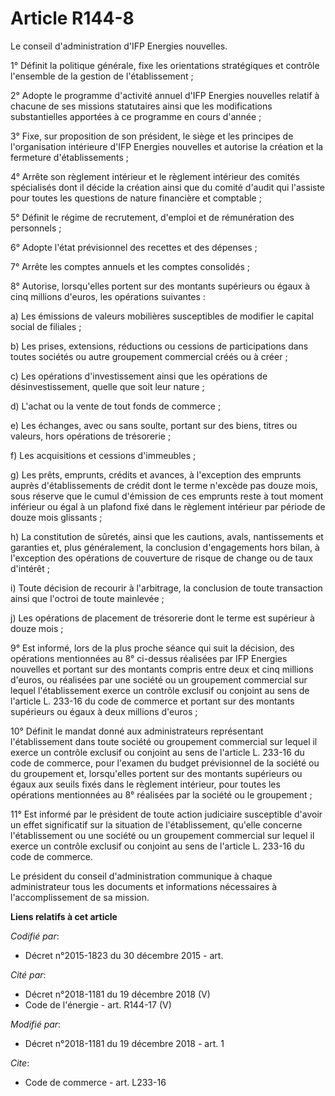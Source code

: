 # Article R144-8

Le conseil d'administration d'IFP Energies nouvelles.

1° Définit la politique générale, fixe les orientations stratégiques et contrôle l'ensemble de la gestion de
l'établissement ;

2° Adopte le programme d'activité annuel d'IFP Energies nouvelles relatif à chacune de ses missions statutaires ainsi que les
modifications substantielles apportées à ce programme en cours d'année ;

3° Fixe, sur proposition de son président, le siège et les principes de l'organisation intérieure d'IFP Energies nouvelles et
autorise la création et la fermeture d'établissements ;

4° Arrête son règlement intérieur et le règlement intérieur des comités spécialisés dont il décide la création ainsi que du
comité d'audit qui l'assiste pour toutes les questions de nature financière et comptable ;

5° Définit le régime de recrutement, d'emploi et de rémunération des personnels ;

6° Adopte l'état prévisionnel des recettes et des dépenses ;

7° Arrête les comptes annuels et les comptes consolidés ;

8° Autorise, lorsqu'elles portent sur des montants supérieurs ou égaux à cinq millions d'euros, les opérations suivantes :

a) Les émissions de valeurs mobilières susceptibles de modifier le capital social de filiales ;

b) Les prises, extensions, réductions ou cessions de participations dans toutes sociétés ou autre groupement commercial créés
ou à créer ;

c) Les opérations d'investissement ainsi que les opérations de désinvestissement, quelle que soit leur nature ;

d) L'achat ou la vente de tout fonds de commerce ;

e) Les échanges, avec ou sans soulte, portant sur des biens, titres ou valeurs, hors opérations de trésorerie ;

f) Les acquisitions et cessions d'immeubles ;

g) Les prêts, emprunts, crédits et avances, à l'exception des emprunts auprès d'établissements de crédit dont le terme
n'excède pas douze mois, sous réserve que le cumul d'émission de ces emprunts reste à tout moment inférieur ou égal à un
plafond fixé dans le règlement intérieur par période de douze mois glissants ;

h) La constitution de sûretés, ainsi que les cautions, avals, nantissements et garanties et, plus généralement, la conclusion
d'engagements hors bilan, à l'exception des opérations de couverture de risque de change ou de taux d'intérêt ;

i) Toute décision de recourir à l'arbitrage, la conclusion de toute transaction ainsi que l'octroi de toute mainlevée ;

j) Les opérations de placement de trésorerie dont le terme est supérieur à douze mois ;

9° Est informé, lors de la plus proche séance qui suit la décision, des opérations mentionnées au 8° ci-dessus réalisées par
IFP Energies nouvelles et portant sur des montants compris entre deux et cinq millions d'euros, ou réalisées par une société
ou un groupement commercial sur lequel l'établissement exerce un contrôle exclusif ou conjoint au sens de l'article L. 233-16
du code de commerce et portant sur des montants supérieurs ou égaux à deux millions d'euros ;

10° Définit le mandat donné aux administrateurs représentant l'établissement dans toute société ou groupement commercial sur
lequel il exerce un contrôle exclusif ou conjoint au sens de l'article L. 233-16 du code de commerce, pour l'examen du budget
prévisionnel de la société ou du groupement et, lorsqu'elles portent sur des montants supérieurs ou égaux aux seuils fixés
dans le règlement intérieur, pour toutes les opérations mentionnées au 8° réalisées par la société ou le groupement ;

11° Est informé par le président de toute action judiciaire susceptible d'avoir un effet significatif sur la situation de
l'établissement, qu'elle concerne l'établissement ou une société ou un groupement commercial sur lequel il exerce un contrôle
exclusif ou conjoint au sens de l'article L. 233-16 du code de commerce.

Le président du conseil d'administration communique à chaque administrateur tous les documents et informations nécessaires à
l'accomplissement de sa mission.

**Liens relatifs à cet article**

_Codifié par_:

  - Décret n°2015-1823 du 30 décembre 2015 - art.

_Cité par_:

  - Décret n°2018-1181 du 19 décembre 2018 (V)
  - Code de l'énergie - art. R144-17 (V)

_Modifié par_:

  - Décret n°2018-1181 du 19 décembre 2018 - art. 1

_Cite_:

  - Code de commerce - art. L233-16
